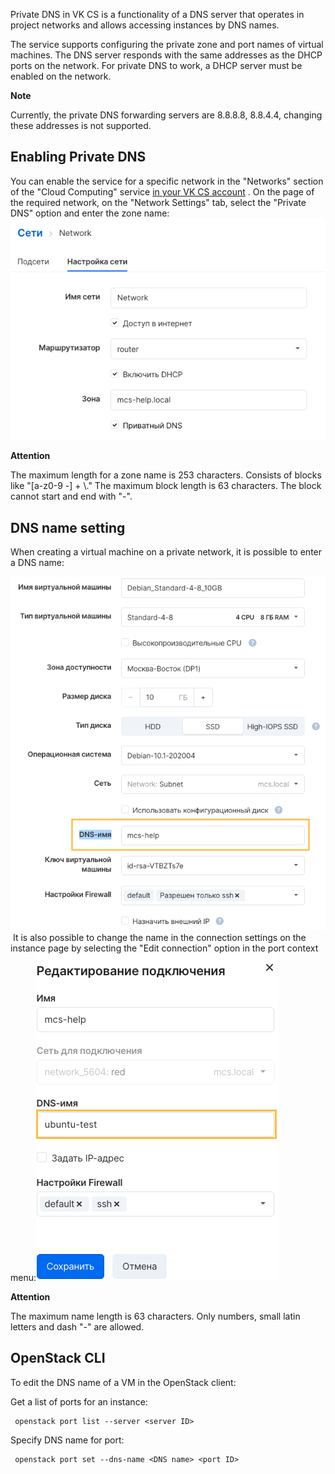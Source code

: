 Private DNS in VK CS is a functionality of a DNS server that operates in project networks and allows accessing instances by DNS names.

The service supports configuring the private zone and port names of virtual machines. The DNS server responds with the same addresses as the DHCP ports on the network. For private DNS to work, a DHCP server must be enabled on the network.

**Note**

Currently, the private DNS forwarding servers are 8.8.8.8, 8.8.4.4, changing these addresses is not supported.

## Enabling Private DNS

You can enable the service for a specific network in the "Networks" section of the "Cloud Computing" service [in your VK CS account](https://mcs.mail.ru/app/services/server/networks/) . On the page of the required network, on the "Network Settings" tab, select the "Private DNS" option and enter the zone name:![](./assets/1598286541418-snimok-ekrana-2020-08-24-v-19.28.34.png)

**Attention**

The maximum length for a zone name is 253 characters. Consists of blocks like "[a-z0-9 -] + \\." The maximum block length is 63 characters. The block cannot start and end with "-".

## DNS name setting

When creating a virtual machine on a private network, it is possible to enter a DNS name:

![](./assets/1598306492093-1598306492093.png) It is also possible to change the name in the connection settings on the instance page by selecting the "Edit connection" option in the port context menu:![](./assets/1598306656792-1598306656792.png)

**Attention**

The maximum name length is 63 characters. Only numbers, small latin letters and dash "-" are allowed.

## OpenStack CLI

To edit the DNS name of a VM in the OpenStack client:

Get a list of ports for an instance:

```
 openstack port list --server <server ID>
```

Specify DNS name for port:

```
 openstack port set --dns-name <DNS name> <port ID>
```
